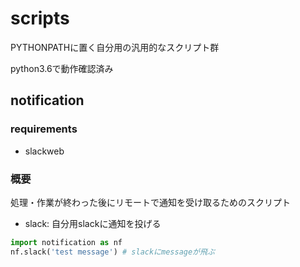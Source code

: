 # scripts
PYTHONPATHに置く自分用の汎用的なスクリプト群

python3.6で動作確認済み

## notification

### requirements

- slackweb

### 概要

処理・作業が終わった後にリモートで通知を受け取るためのスクリプト

- slack: 自分用slackに通知を投げる

``` python
import notification as nf
nf.slack('test message') # slackにmessageが飛ぶ
```
